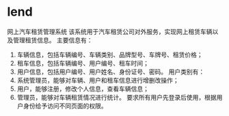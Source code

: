 # lend
网上汽车租赁管理系统
该系统用于汽车租赁公司对外服务，实现网上租赁车辆以及管理租赁信息。
主要信息有：
1. 车辆信息，包括车辆编号、车辆类别、品牌型号、车牌号、租赁价格；
2. 租车信息，包括车辆编号、用户编号、租车时间；
3. 用户信息，包括用户编号、用户姓名、身份证号、密码。
用户类别有：
1. 系统管理员，能够对车辆、用户和租车信息进行增删改操作；
2. 用户，能够注册，修改个人信息，查看车辆信息；
3. 管理员，能够对车辆租赁情况进行统计。
要求所有用户先登录后使用，根据用户身份给予访问不同页面的权限。
